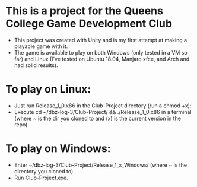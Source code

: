 # This is a project for the Queens College Game Development Club #
- This project was created with Unity and is my first attempt at making a playable game with it.
- The game is available to play on both Windows (only tested in a VM so far) and Linux (I've tested on Ubuntu 18.04, Manjaro xfce, and Arch and had solid results).


# To play on Linux: #
- Just run Release_1_0.x86 in the Club-Project directory (run a chmod +x): 
- Execute cd ~/dbz-log-3/Club-Project/ && ./Release_1_0.x86 in a terminal (where ~ is the dir you cloned to and (x) is the current version in the repo).
				  

# To play on Windows: # 
- Enter ~/dbz-log-3/Club-Project/Release_1_x_Windows/ (where ~ is the directory you cloned to).
- Run Club-Project.exe.


